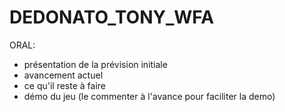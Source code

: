 # DEDONATO_TONY_WFA
 
ORAL:

- présentation de la prévision initiale
- avancement actuel
- ce qu'il reste à faire
- démo du jeu (le commenter à l'avance pour faciliter la demo)